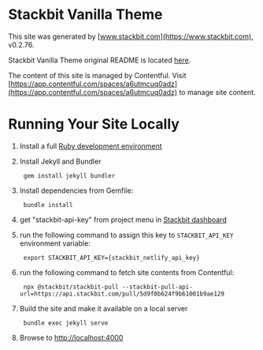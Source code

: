 # Stackbit Vanilla Theme

This site was generated by [www.stackbit.com](https://www.stackbit.com), v0.2.76.

Stackbit Vanilla Theme original README is located [here](./README.theme.md).

The content of this site is managed by Contentful. Visit [https://app.contentful.com/spaces/a6utmcuq0adz](https://app.contentful.com/spaces/a6utmcuq0adz) to manage site content.

# Running Your Site Locally

1. Install a full [Ruby development environment](https://jekyllrb.com/docs/installation/)

1. Install Jekyll and Bundler

        gem install jekyll bundler

1. Install dependencies from Gemfile:

        bundle install

1. get "stackbit-api-key" from project menu in [Stackbit dashboard](https://app.stackbit.com/dashboard)

1. run the following command to assign this key to `STACKBIT_API_KEY` environment variable:

        export STACKBIT_API_KEY={stackbit_netlify_api_key}

1. run the following command to fetch site contents from Contentful:

        npx @stackbit/stackbit-pull --stackbit-pull-api-url=https://api.stackbit.com/pull/5d9f0b624f9b61001b9ae129

1. Build the site and make it available on a local server

        bundle exec jekyll serve

1. Browse to [http://localhost:4000](http://localhost:4000)
